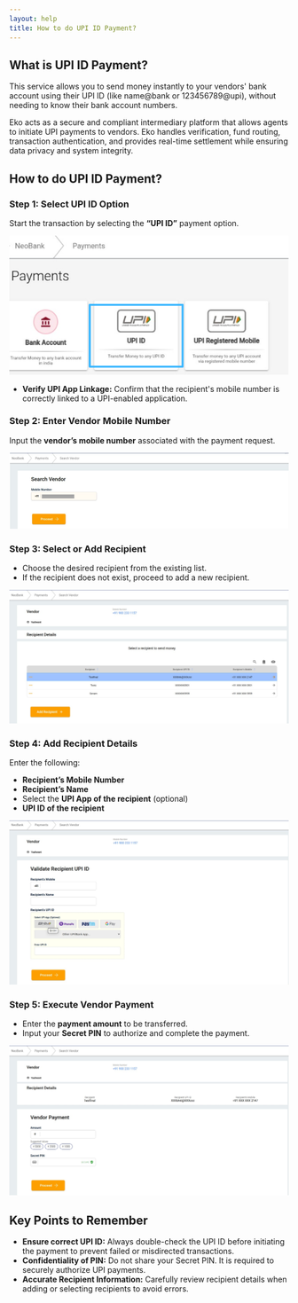 ```yaml
---
layout: help
title: How to do UPI ID Payment?
---
```


## What is UPI ID Payment?

This service allows you to send money instantly to your vendors' bank account using their UPI ID (like name@bank or 123456789@upi), without needing to know their bank account numbers.

Eko acts as a secure and compliant intermediary platform that allows agents to initiate UPI payments to vendors. Eko handles verification, fund routing, transaction authentication, and provides real-time settlement while ensuring data privacy and system integrity.

## How to do UPI ID Payment?

### Step 1: Select UPI ID Option
Start the transaction by selecting the **“UPI ID”** payment option.

![UPI VPA Option ](../images/help/upi-vpa-and-upi-mobile-payout-sop/image1.jpeg)
- **Verify UPI App Linkage:** Confirm that the recipient's mobile number is correctly linked to a UPI-enabled application.

### Step 2: Enter Vendor Mobile Number
Input the **vendor’s mobile number** associated with the payment request.

![Vendor Mobile Number](../images/help/upi-vpa-and-upi-mobile-payout-sop/image2.jpeg)

### Step 3: Select or Add Recipient
- Choose the desired recipient from the existing list.
- If the recipient does not exist, proceed to add a new recipient.

![Choosing Recipient for Payment](../images/help/upi-vpa-and-upi-mobile-payout-sop/image3.jpeg)

### Step 4: Add Recipient Details
Enter the following:
- **Recipient’s Mobile Number**
- **Recipient’s Name**
- Select the **UPI App of the recipient** (optional)
- **UPI ID of the recipient**

![Entering Details for Adding Recipient](../images/help/upi-vpa-and-upi-mobile-payout-sop/image4.jpeg)

### Step 5: Execute Vendor Payment
- Enter the **payment amount** to be transferred.
- Input your **Secret PIN** to authorize and complete the payment.

![Payment Amount and Secret Pin Entry](../images/help/upi-vpa-and-upi-mobile-payout-sop/image5.jpeg)

## Key Points to Remember

- **Ensure correct UPI ID:** Always double-check the UPI ID before initiating the payment to prevent failed or misdirected transactions.
- **Confidentiality of PIN:** Do not share your Secret PIN. It is required to securely authorize UPI payments.
- **Accurate Recipient Information:** Carefully review recipient details when adding or selecting recipients to avoid errors.